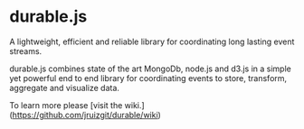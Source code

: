 durable.js
=======
A lightweight, efficient and reliable library for coordinating long lasting event streams.

durable.js combines state of the art MongoDb, node.js and d3.js in a simple yet powerful end to end library for coordinating events to store, transform, aggregate and visualize data.

To learn more please [visit the wiki.] (https://github.com/jruizgit/durable/wiki)
    
    
